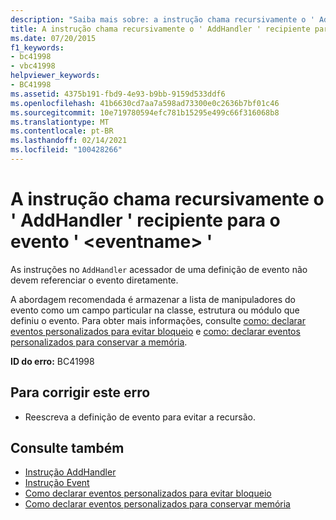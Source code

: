 ```yaml
---
description: "Saiba mais sobre: a instrução chama recursivamente o ' AddHandler ' recipiente para o evento ' <eventname> '"
title: A instrução chama recursivamente o ' AddHandler ' recipiente para o evento ' <eventname> '
ms.date: 07/20/2015
f1_keywords:
- bc41998
- vbc41998
helpviewer_keywords:
- BC41998
ms.assetid: 4375b191-fbd9-4e93-b9bb-9159d533ddf6
ms.openlocfilehash: 41b6630cd7aa7a598ad73300e0c2636b7bf01c46
ms.sourcegitcommit: 10e719780594efc781b15295e499c66f316068b8
ms.translationtype: MT
ms.contentlocale: pt-BR
ms.lasthandoff: 02/14/2021
ms.locfileid: "100428266"
---
```

# <a name="statement-recursively-calls-the-containing-addhandler-for-event-eventname"></a>A instrução chama recursivamente o ' AddHandler ' recipiente para o evento ' \<eventname> '

As instruções no `AddHandler` acessador de uma definição de evento não devem referenciar o evento diretamente.  
  
 A abordagem recomendada é armazenar a lista de manipuladores do evento como um campo particular na classe, estrutura ou módulo que definiu o evento. Para obter mais informações, consulte [como: declarar eventos personalizados para evitar bloqueio](../programming-guide/language-features/events/how-to-declare-custom-events-to-avoid-blocking.md) e [como: declarar eventos personalizados para conservar a memória](../programming-guide/language-features/events/how-to-declare-custom-events-to-conserve-memory.md).  
  
 **ID do erro:** BC41998  
  
## <a name="to-correct-this-error"></a>Para corrigir este erro  
  
- Reescreva a definição de evento para evitar a recursão.  
  
## <a name="see-also"></a>Consulte também

- [Instrução AddHandler](../language-reference/statements/addhandler-statement.md)
- [Instrução Event](../language-reference/statements/event-statement.md)
- [Como declarar eventos personalizados para evitar bloqueio](../programming-guide/language-features/events/how-to-declare-custom-events-to-avoid-blocking.md)
- [Como declarar eventos personalizados para conservar memória](../programming-guide/language-features/events/how-to-declare-custom-events-to-conserve-memory.md)
